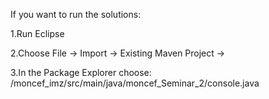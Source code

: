 If you want to run the solutions:


1.Run Eclipse


2.Choose File -> Import -> Existing Maven Project ->


3.In the Package Explorer choose:
/moncef_imz/src/main/java/moncef_Seminar_2/console.java